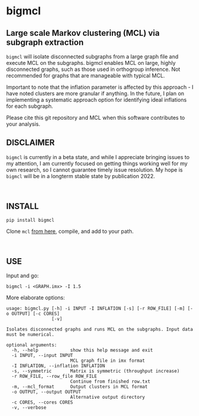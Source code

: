 # bigmcl
## Large scale Markov clustering (MCL) via subgraph extraction    

`bigmcl` will isolate disconnected subgraphs from a large graph file and execute
MCL on the subgraphs. bigmcl enables MCL on large, highly disconnected graphs, 
such as those used in orthogroup inference. Not recommended for graphs that are 
manageable with typical MCL.

Important to note that the inflation parameter is affected by this approach -
I have noted clusters are more granular if anything. In the future, I plan on
implementing a systematic approach option for identifying ideal inflations for
each subgraph.

Please cite this git repository and MCL when this software contributes to your analysis.


## DISCLAIMER
`bigmcl` is currently in a beta state, and while I appreciate bringing issues to
my attention, I am currently focused on getting things working well for my own
research, so I cannot guarantee timely issue resolution. My hope is `bigmcl` will
be in a longterm stable state by publication 2022.


<br />

## INSTALL

```
pip install bigmcl
```

Clone `mcl` [from here](https://github.com/micans/mcl), compile, and add to your path.

<br />

## USE

Input and go:
```
bigmcl -i <GRAPH.imx> -I 1.5
```

More elaborate options:
```
usage: bigmcl.py [-h] -i INPUT -I INFLATION [-s] [-r ROW_FILE] [-m] [-o OUTPUT] [-c CORES]
                 [-v]

Isolates disconnected graphs and runs MCL on the subgraphs. Input data must be numerical.

optional arguments:
  -h, --help            show this help message and exit
  -i INPUT, --input INPUT
                        MCL graph file in imx format
  -I INFLATION, --inflation INFLATION
  -s, --symmetric       Matrix is symmetric (throughput increase)
  -r ROW_FILE, --row_file ROW_FILE
                        Continue from finished row.txt
  -m, --mcl_format      Output clusters in MCL format
  -o OUTPUT, --output OUTPUT
                        Alternative output directory
  -c CORES, --cores CORES
  -v, --verbose
```

